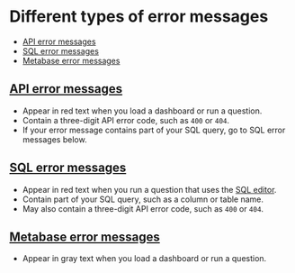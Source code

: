 # Different types of error messages
- [API error messages][api-error-message]
- [SQL error messages][sql-error-message]
- [Metabase error messages][metabase-error-message]

## [API error messages](https://discourse.metabase.com/search?q=api%20error)

- Appear in red text when you load a dashboard or run a question.
- Contain a three-digit API error code, such as `400` or `404`.
- If your error message contains part of your SQL query, go to SQL error messages below.


## [SQL error messages][sql-error-message]

- Appear in red text when you run a question that uses the [SQL editor][sql-editor].
- Contain part of your SQL query, such as a column or table name.
- May also contain a three-digit API error code, such as `400` or `404`.


## [Metabase error messages](https://discourse.metabase.com/search?q=metabase%20error%20message)

- Appear in gray text when you load a dashboard or run a question.


[api-error-message]: #api-error-messages
[metabase-error-message]: #metabase-error-messages
[sql-error-message]: ./sql-error-message.html
[sql-editor]: /glossary/native_query_editor.html
